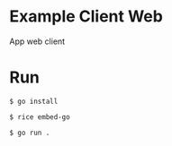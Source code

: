 # Example Client Web

App web client

# Run

```console
$ go install
```

```console
$ rice embed-go
```

```console
$ go run .
```
